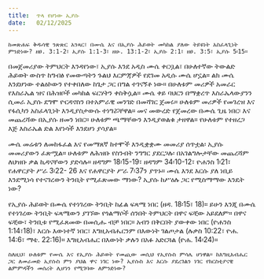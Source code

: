 ```yaml
---
title:  ጥላ የሆነው ኢያሱ
date:   02/12/2025
---
```


`ከመጽሐፍ ቅዱሳዊ ንጽጽር አንጻር፣ በሙሴ እና በኢያሱ ሕይወት መካከል ያለው ትይዩነት አስፈላጊነት ምንድነው? ዘፀ. 3:1-2፣ ኢያሱ 1:1-3፣ ዘሁ. 13:1-2፣ ኢያሱ 2:1፣ ዘፀ. 3:5፣ ኢያሱ 5፡15።`

በመጀመሪያው ትምህርት እንዳየነው፣ ኢያሱ እንደ አዲስ ሙሴ ቀርቧል፣ በሁለተኛው ትውልድ ሕይወት ውስጥ ከግብፅ የመውጣትን ጉልህ እርምጃዎች የደገመ አዲሱ ሙሴ ሆኗል። ልክ ሙሴ እንደሆነው ተልዕኮውን የተቀበለው ከጌታ ጋር በግል ተገናኝቶ ነው። በሁለቱም መሪዎች አመራር የእስራኤል ዝና በሕዝቦች መካከል ፍርሃትን ቀስቅሷል። ሙሴ ቀይ ባህርን በማቋረጥ እስራኤላውያንን ሲመራ ኢያሱ ደግሞ ዮርዳኖስን በተአምራዊ መንገድ በመሻገር ጀመሩ። ሁለቱም መሪዎች የመገረዝ እና የፋሲካን አስፈላጊነት እንዲያስታውሱ ተነግሯቸዋል። መና መውረድ የጀመረው በሙሴ ጊዜ ነበር፡ እና መጨረሻው በኢያሱ ዘመን ነበር። ሁለቱም ጫማቸውን እንዲያወልቁ ታዘዋል። የሁለቱም የተዘረጋ እጅ እስራኤል ድል እየነሳች እንደሆነ ያሳያል።

ሙሴ መሬቱን ለመከፋፈል እና የመማጸኛ ከተሞች እንዲቋቋሙ መመሪያ ሰጥቷል፡ ኢያሱ መመሪያውን ፈጽሟል። ሁለቱም ለሕዝቡ የስንብት ንግግር ያደርጋሉ፡ በአገልግሎታቸው መጨረሻም ለህዝቡ ቃል ኪዳናቸውን ያድሳሉ። ዘዳግም 18፡15-19፣ ዘዳግም 34፡10-12፣ ዮሐንስ 1፡21፣ የሐዋርያት ሥራ 3፡22- 26 እና የሐዋርያት ሥራ 7፡37ን ያጥኑ። ሙሴ እንደ እርሱ ያለ ነቢይ እንደሚነሳ የተናገረውን ትንቢት የሚፈጽመው ማነው? ኢያሱ ከሥዕሉ ጋር የሚስማማው እንዴት ነው?

የኢያሱ ሕይወት በሙሴ የተነገረው ትንቢት ከፊል ፍጻሜ ነበር (ዘዳ. 18፡15፣ 18)። ይሁን እንጂ በሙሴ የተነገረው ትንቢት ፍጻሜውን ያገኘው የጎልማሶች ሰንበት ትምህርት በዋና ፍቺው አይደለም። በዋና ፍቺው፣ ትንቢቱ የሚፈጸመው በመሲሑ ብቻ ነበር። አብን በቅርበት ያውቀው ነበር (ዮሐንስ 1:14፣18)፣ እርሱ እውነተኛ ነበር፣ እግዚአብሔርንም በእውነት ገልጦታል (ሉቃስ 10:22፣ ዮሐ. 14:6፣ ማቴ. 22:16)። እግዚአብሔር በእውነት ቃሉን በአፉ አድርጓል (ዮሐ. 14፡24)።

`ስለዚህ፣ ሁለቱም የሙሴ እና የኢያሱ ሕይወት የመጪው መሲህ የኢየሱስ ምሳሌ ሆነዋል። ከእግዚአብሔር ጋር ለመራመድ ኢየሱስ ምን ያህል ዋና ነገር ነው? ኢየሱስ እና እርሱ ያደረገልን ነገር የክርስቲያናዊ ልምምዳችን መሰረት ሊሆነን የሚገባው ለምንድነው?`